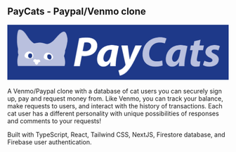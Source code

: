 ## PayCats - Paypal/Venmo clone
![PayCats logo](https://github.com/bridgerbrown/paycats/blob/main/public/paycats-logo-git.png?raw=true)

A Venmo/Paypal clone with a database of cat users you can securely sign up, pay and request money from. Like Venmo, you can track your balance, make requests to users, and interact with the history of transactions. Each cat user has a different personality with unique possibilities of responses and comments to your requests!

Built with TypeScript, React, Tailwind CSS, NextJS, Firestore database, and Firebase user authentication.
